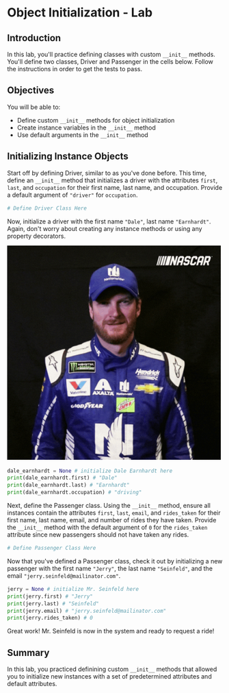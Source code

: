 
# Object Initialization - Lab

## Introduction
In this lab, you'll practice defining classes with custom `__init__` methods. You'll define two classes, Driver and Passenger in the cells below. Follow the instructions in order to get the tests to pass.

## Objectives

You will be able to:

* Define custom `__init__` methods for object initialization
* Create instance variables in the `__init__` method 
* Use default arguments in the `__init__` method

## Initializing Instance Objects

Start off by defining Driver, similar to as you've done before. This time, define an `__init__` method that initializes a driver with the attributes `first`, `last`, and `occupation` for their first name, last name, and occupation. Provide a default argument of `"driver"` for `occupation`.


```python
# Define Driver Class Here
```

Now, initialize a driver with the first name `"Dale"`, last name `"Earnhardt"`. Again, don't worry about creating any instance methods or using any property decorators.

<img src="images/dale.gif" width=500>


```python
dale_earnhardt = None # initialize Dale Earnhardt here
print(dale_earnhardt.first) # "Dale"
print(dale_earnhardt.last) # "Earnhardt"
print(dale_earnhardt.occupation) # "driving"
```

Next, define the Passenger class. Using the `__init__` method, ensure all instances contain the attributes `first`, `last`, `email`, and `rides_taken` for their first name, last name, email, and number of rides they have taken. Provide the `__init__` method with the default argument of `0` for the `rides_taken` attribute since new passengers should not have taken any rides. 


```python
# Define Passenger Class Here
```

Now that you've defined a Passenger class, check it out by initializing a new passenger with the first name `"Jerry"`, the last name `"Seinfeld"`, and the email `"jerry.seinfeld@mailinator.com"`.


```python
jerry = None # initialize Mr. Seinfeld here
print(jerry.first) # "Jerry"
print(jerry.last) # "Seinfeld"
print(jerry.email) # "jerry.seinfeld@mailinator.com"
print(jerry.rides_taken) # 0
```

Great work! Mr. Seinfeld is now in the system and ready to request a ride!

## Summary


In this lab, you practiced definining custom `__init__` methods that allowed you to initialize new instances with a set of predetermined attributes and default attributes.
